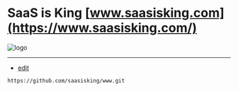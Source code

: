 # SaaS is King [www.saasisking.com](https://www.saasisking.com/)

![logo](https://logo.saasisking.com/3/cover.png)



---
+ [edit](https://github.com/saasisking/www/edit/main/README.md)

```
https://github.com/saasisking/www.git
```
